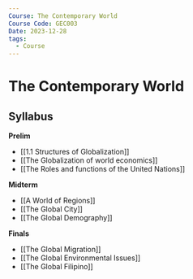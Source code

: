 ```yaml
---
Course: The Contemporary World
Course Code: GEC003
Date: 2023-12-28
tags:
  - Course
---
```

# The Contemporary World
## Syllabus
**Prelim**
- [[1.1 Structures of Globalization]]
- [[The Globalization of world economics]]
- [[The Roles and functions of the United Nations]]

**Midterm**
- [[A World of Regions]]
- [[The Global City]]
- [[The Global Demography]]

**Finals**
- [[The Global Migration]]
- [[The Global Environmental Issues]]
- [[The Global Filipino]]
